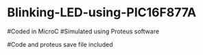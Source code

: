 # Blinking-LED-using-PIC16F877A

#Coded in MicroC
#Simulated using Proteus software

#Code and proteus save file included
